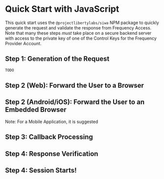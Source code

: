 # Quick Start with JavaScript

This quick start uses the `@projectlibertylabs/siwa` NPM package to quickly generate the request and validate the response from Frequency Access.
Note that many these steps _must_ take place on a secure backend server with access to the private key of one of the Control Keys for the Frequency Provider Account.

## Step 1: Generation of the Request

```javascript
TODO
```

## Step 2 (Web): Forward the User to a Browser

## Step 2 (Android/iOS): Forward the User to an Embedded Browser

Note: For a Mobile Application, it is suggested

## Step 3: Callback Processing

## Step 4: Response Verification

## Step 4: Session Starts!

